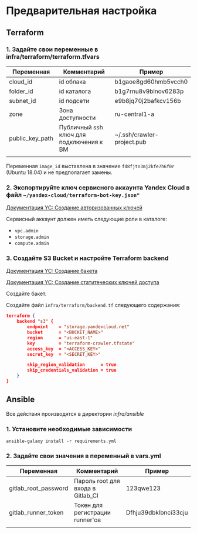 # Предварительная настройка

## Terraform

### 1. Задайте свои переменные в infra/terraform/terraform.tfvars

| Переменная      | Комментарий                             | Пример                     |
| --------------- | --------------------------------------- | -------------------------- |
| cloud_id        | id облака                               | b1gaoe8gd60hmb5vcch0       |
| folder_id       | id каталога                             | b1g7rnu8v9blnov6283p       |
| subnet_id       | id подсети                              | e9b8jq70j2bafkcv156b       |
| zone            | Зона доступности                        | ru-central1-a              |
| public_key_path | Публичный ssh ключ для подключения к ВМ | ~/.ssh/crawler-project.pub |
|                 |                                         |                            |

Переменная `image_id` выставлена в значение `fd8fjtn3mj2kfe7h6f0r` (Ubuntu 18.04) и не предполагает замены.

### 2. Экспортируйте ключ сервисного аккаунта Yandex Cloud в файл `~/yandex-cloud/terraform-bot-key.json"`

[Документация YC: Создание авторизованных ключей](https://cloud.yandex.ru/docs/iam/operations/authorized-key/create)

Сервисный аккаунт должен иметь следующие роли в каталоге:
* `vpc.admin`
* `storage.admin`
* `compute.admin`

### 3. Создайте S3 Bucket и настройте Terraform backend

[Документация YC: Создание бакета](https://cloud.yandex.ru/docs/storage/operations/buckets/create)

[Документация YC: Создание статитеческих ключей доступа](https://cloud.yandex.ru/docs/iam/operations/sa/create-access-key)

Создайте бакет.

Создайте файл `infra/terraform/backend.tf` следующего содержания:
```JSON
terraform {
    backend "s3" {
        endpoint    = "storage.yandexcloud.net"
        bucket      = "<BUCKET_NAME>"
        region      = "us-east-1"
        key         = "terraform-crawler.tfstate"
        access_key  = "<ACCESS_KEY>"
        secret_key  = "<SECRET_KEY>"

        skip_region_validation      = true
        skip_credentials_validation = true
    }
}
```

## Ansible

Все действия производятся в директории *infra/ansible*

### 1. Установите необходимые зависимости

`ansible-galaxy install -r requirements.yml`

### 2. Задайте свои значения в переменный в vars.yml

| Переменная | Комментарий | Пример |
|---|---|---|
| gitlab_root_password | Пароль root для входа в Gitlab_CI | 123qwe123 |
| gitlab_runner_token | Токен для регистрации runner'ов | Dfhju39dbklbnci33cju |
| | | |